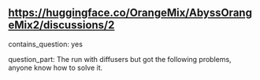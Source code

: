 ## https://huggingface.co/OrangeMix/AbyssOrangeMix2/discussions/2

contains_question: yes

question_part: The run with diffusers but got the following problems, anyone know how to solve it.
